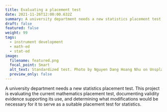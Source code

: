 ```yaml
---
title: Evaluating a placement test
date: 2021-11-26T12:00:00.632Z
summary: A university department needs a new statistics placement test. This project is evaluating the current mathematics placement test, documenting validity evidence supporting its use, and determining what modifications would be necessary for it to serve as a suitable placement test for statistics.
draft: false
featured: false
weight: 99
tags:
  - instrument development
  - math-ed
  - stat-ed
image:
  filename: featured.png
  focal_point: Smart
  alt_text: Standardized test. Photo by Nguyen Dang Hoang Nhu on Unsplash
  preview_only: false
---
```

A university department needs a new statistics placement test. This project is evaluating the current mathematics placement test, documenting validity evidence supporting its use, and determining what modifications would be necessary for it to serve as a suitable placement test for statistics.
